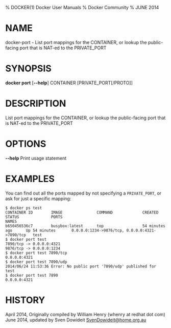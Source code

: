 % DOCKER(1) Docker User Manuals
% Docker Community
% JUNE 2014
# NAME
docker-port - List port mappings for the CONTAINER, or lookup the public-facing port that is NAT-ed to the PRIVATE_PORT

# SYNOPSIS
**docker port**
[**--help**]
CONTAINER [PRIVATE_PORT[/PROTO]]

# DESCRIPTION
List port mappings for the CONTAINER, or lookup the public-facing port that is NAT-ed to the PRIVATE_PORT

# OPTIONS
**--help**
  Print usage statement

# EXAMPLES
You can find out all the ports mapped by not specifying a `PRIVATE_PORT`, or
ask for just a specific mapping:

    $ docker ps test
    CONTAINER ID        IMAGE               COMMAND             CREATED             STATUS              PORTS                                            NAMES
    b650456536c7        busybox:latest      top                 54 minutes ago      Up 54 minutes       0.0.0.0:1234->9876/tcp, 0.0.0.0:4321->7890/tcp   test
    $ docker port test
    7890/tcp -> 0.0.0.0:4321
    9876/tcp -> 0.0.0.0:1234
    $ docker port test 7890/tcp
    0.0.0.0:4321
    $ docker port test 7890/udp
    2014/06/24 11:53:36 Error: No public port '7890/udp' published for test
    $ docker port test 7890
    0.0.0.0:4321

# HISTORY
April 2014, Originally compiled by William Henry (whenry at redhat dot com)
June 2014, updated by Sven Dowideit <SvenDowideit@home.org.au>
